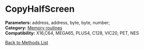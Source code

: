 # CopyHalfScreen

**Parameters:** address, address, byte, byte, number;  
**Category:** [Memory routines](../categories/memory_routines.md)  
**Compatibility:** X16,C64, MEGA65, PLUS4, C128, VIC20, PET,  NES  


[Back to Methods List](../../SUMMARY.md)
